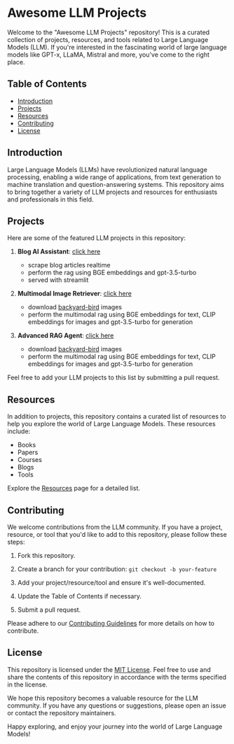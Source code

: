 # Awesome LLM Projects

Welcome to the "Awesome LLM Projects" repository! This is a curated collection of projects, resources, and tools related to Large Language Models (LLM). If you're interested in the fascinating world of large language models like GPT-x, LLaMA, Mistral and more, you've come to the right place.

## Table of Contents

- [Introduction](#introduction)
- [Projects](#projects)
- [Resources](#resources)
- [Contributing](#contributing)
- [License](#license)

## Introduction

Large Language Models (LLMs) have revolutionized natural language processing, enabling a wide range of applications, from text generation to machine translation and question-answering systems. This repository aims to bring together a variety of LLM projects and resources for enthusiasts and professionals in this field.

## Projects

Here are some of the featured LLM projects in this repository:

1. **Blog AI Assistant**: [click here](https://github.com/1zuu/awesome-llm-projects/tree/main/01-blog-ai-assiatant)
   * scrape blog articles realtime
   * perform the rag using BGE embeddings and gpt-3.5-turbo
   * served with streamlit
  
2. **Multimodal Image Retriever**: [click here](https://github.com/1zuu/awesome-llm-projects/tree/main/02-multimodal-image-retriever)
   * download [backyard-bird](https://abcbirds.org/blog/backyard-birds/) images
   * perform the multimodal rag using BGE embeddings for text, CLIP embeddings for images and gpt-3.5-turbo for generation

3. **Advanced RAG Agent**: [click here](https://github.com/1zuu/awesome-llm-projects/tree/main/02-multimodal-image-retriever)
   * download [backyard-bird](https://abcbirds.org/blog/backyard-birds/) images
   * perform the multimodal rag using BGE embeddings for text, CLIP embeddings for images and gpt-3.5-turbo for generation
     
Feel free to add your LLM projects to this list by submitting a pull request.

## Resources

In addition to projects, this repository contains a curated list of resources to help you explore the world of Large Language Models. These resources include:

- Books
- Papers
- Courses
- Blogs
- Tools

Explore the [Resources](resources.md) page for a detailed list.

## Contributing

We welcome contributions from the LLM community. If you have a project, resource, or tool that you'd like to add to this repository, please follow these steps:

1. Fork this repository.

2. Create a branch for your contribution: `git checkout -b your-feature`

3. Add your project/resource/tool and ensure it's well-documented.

4. Update the Table of Contents if necessary.

5. Submit a pull request.

Please adhere to our [Contributing Guidelines](CONTRIBUTING.md) for more details on how to contribute.

## License

This repository is licensed under the [MIT License](LICENSE). Feel free to use and share the contents of this repository in accordance with the terms specified in the license.

We hope this repository becomes a valuable resource for the LLM community. If you have any questions or suggestions, please open an issue or contact the repository maintainers.

Happy exploring, and enjoy your journey into the world of Large Language Models!
